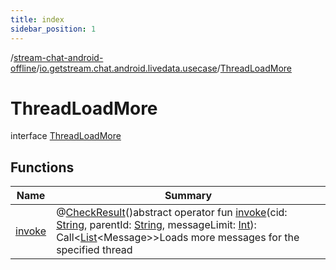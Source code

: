 ```yaml
---
title: index
sidebar_position: 1
---
```

/[stream-chat-android-offline](../../index.md)/[io.getstream.chat.android.livedata.usecase](../index.md)/[ThreadLoadMore](index.md)  
  
  
  
# ThreadLoadMore  
interface [ThreadLoadMore](index.md)  
  
## Functions  
  
|  Name |  Summary | 
|---|---|
| <a name="io.getstream.chat.android.livedata.usecase/ThreadLoadMore/invoke/#kotlin.String#kotlin.String#kotlin.Int/PointingToDeclaration/"></a>[invoke](invoke.md)| <a name="io.getstream.chat.android.livedata.usecase/ThreadLoadMore/invoke/#kotlin.String#kotlin.String#kotlin.Int/PointingToDeclaration/"></a>@[CheckResult](https://developer.android.com/reference/kotlin/androidx/annotation/CheckResult.html)()abstract operator fun [invoke](invoke.md)(cid: [String](https://kotlinlang.org/api/latest/jvm/stdlib/kotlin/-string/index.html), parentId: [String](https://kotlinlang.org/api/latest/jvm/stdlib/kotlin/-string/index.html), messageLimit: [Int](https://kotlinlang.org/api/latest/jvm/stdlib/kotlin/-int/index.html)): Call&lt;[List](https://kotlinlang.org/api/latest/jvm/stdlib/kotlin.collections/-list/index.html)&lt;Message&gt;&gt;Loads more messages for the specified thread|

